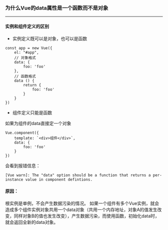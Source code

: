 ### 为什么Vue的data属性是一个函数而不是对象
---

#### 实例和组件定义的区别
- 实例定义既可以是对象，也可以是函数
```
const app = new Vue({
    el: "#app",
    // 对象格式
    data: {
        foo: 'foo'
    },
    // 函数格式
    data () {
        return {
            foo: 'foo'
        }
    }
})
```
- 组件定义只能是函数

如果为组件的data直接定一个对象
```
Vue.component({
    template: `<div>组件</div>`,
    data: {
        foo: 'foo'
    }
})
```
会看到报错信息：
```
[Vue warn]: The "data" option should be a function that returns a per-instance value in component defintions.
```

#### 原因：

根实例是单例，不会产生数据污染的情况。
如果一个组件有多个Vue实例，就会造成多个组件实例对象共用一个data对象（共用一个内存地址，对象A的值发生改变，同样对象B的值也发生改变），产生数据污染，而使用函数，初始化data时，就会返回全新的data对象。